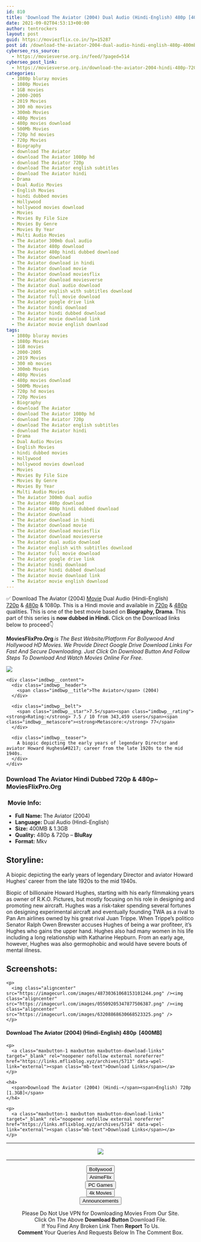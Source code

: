 ```yaml
---
id: 810
title: 'Download The Aviator (2004) Dual Audio (Hindi-English) 480p [400MB] || 720p [1.3GB]'
date: 2021-09-02T04:53:13+00:00
author: tentrockers
layout: post
guid: https://moviezflix.co.in/?p=15287
post id: /download-the-aviator-2004-dual-audio-hindi-english-480p-400mb-720p-1-3gb/
cyberseo_rss_source:
  - https://moviesverse.org.in/feed/?paged=514
cyberseo_post_link:
  - https://moviesverse.org.in/download-the-aviator-2004-hindi-480p-720p/
categories:
  - 1080p bluray movies
  - 1080p Movies
  - 1GB movies
  - 2000-2005
  - 2019 Movies
  - 300 mb movies
  - 300mb Movies
  - 480p Movies
  - 480p movies download
  - 500Mb Movies
  - 720p hd movies
  - 720p Movies
  - Biography
  - download The Aviator
  - download The Aviator 1080p hd
  - download The Aviator 720p
  - download The Aviator english subtitles
  - download The Aviator hindi
  - Drama
  - Dual Audio Movies
  - English Movies
  - hindi dubbed movies
  - Hollywood
  - hollywood movies download
  - Movies
  - Movies By File Size
  - Movies By Genre
  - Movies By Year
  - Multi Audio Movies
  - The Aviator 300mb dual audio
  - The Aviator 480p download
  - The Aviator 480p hindi dubbed download
  - The Aviator download
  - The Aviator download in hindi
  - The Aviator download movie
  - The Aviator download moviesflix
  - The Aviator download moviesverse
  - The Aviator dual audio download
  - The Aviator english with subtitles download
  - The Aviator full movie download
  - The Aviator google drive link
  - The Aviator hindi download
  - The Aviator hindi dubbed download
  - The Aviator movie download link
  - The Aviator movie english download
tags:
  - 1080p bluray movies
  - 1080p Movies
  - 1GB movies
  - 2000-2005
  - 2019 Movies
  - 300 mb movies
  - 300mb Movies
  - 480p Movies
  - 480p movies download
  - 500Mb Movies
  - 720p hd movies
  - 720p Movies
  - Biography
  - download The Aviator
  - download The Aviator 1080p hd
  - download The Aviator 720p
  - download The Aviator english subtitles
  - download The Aviator hindi
  - Drama
  - Dual Audio Movies
  - English Movies
  - hindi dubbed movies
  - Hollywood
  - hollywood movies download
  - Movies
  - Movies By File Size
  - Movies By Genre
  - Movies By Year
  - Multi Audio Movies
  - The Aviator 300mb dual audio
  - The Aviator 480p download
  - The Aviator 480p hindi dubbed download
  - The Aviator download
  - The Aviator download in hindi
  - The Aviator download movie
  - The Aviator download moviesflix
  - The Aviator download moviesverse
  - The Aviator dual audio download
  - The Aviator english with subtitles download
  - The Aviator full movie download
  - The Aviator google drive link
  - The Aviator hindi download
  - The Aviator hindi dubbed download
  - The Aviator movie download link
  - The Aviator movie english download
---
```

<div class="thecontent clearfix">
  <p>
    ✅ Download The Aviator (2004) <a href="https://moviesverse.org.in/category/movies/" data-wpel-link="internal">Movie</a> Dual Audio (Hindi-English) <a href="https://moviesverse.org.in/720p-movies/" data-wpel-link="internal">720p</a>&nbsp;&&nbsp;<a href="https://moviesverse.org.in/480p-movies/" data-wpel-link="internal">480p</a> & 1080p. This is a Hindi movie and available in <a href="https://moviesverse.org.in/720p-movies/" data-wpel-link="internal">720p</a>&nbsp;&&nbsp;<a href="https://moviesverse.org.in/480p-movies/" data-wpel-link="internal">480p</a> qualities. This is one of the best movie based on <strong>Biography, Drama</strong>. This part of this series is <strong>now dubbed in <span>Hindi.&nbsp;</span></strong><span>Click on the Download links below to proceed👇</span>
  </p>
  
  <p>
    <strong><span>MoviesFlixPro.Org&nbsp;</span></strong><em>is The Best Website/Platform For Bollywood And Hollywood HD Movies. We Provide Direct Google Drive Download Links For Fast And Secure Downloading. Just Click On Download Button And Follow Steps To&nbsp;Download And Watch Movies Online For Free.</em>
  </p>
  
  <div class="imdbwp imdbwp--movie dark">
    <div class="imdbwp__thumb">
      <a class="imdbwp__link" target="_blank" title="The Aviator" href="https://www.imdb.com/title/tt0338751/" rel="nofollow external noopener noreferrer" data-wpel-link="external"><img class="imdbwp__img" src="https://m.media-amazon.com/images/M/MV5BZTYzMjA2M2EtYmY1OC00ZWMxLThlY2YtZGI3MTQzOWM4YjE3XkEyXkFqcGdeQXVyMTQxNzMzNDI@._V1_SX300.jpg" /></a>
    </div>
    
    <div class="imdbwp__content">
      <div class="imdbwp__header">
        <span class="imdbwp__title">The Aviator</span> (2004)
      </div>
      
      <div class="imdbwp__belt">
        <span class="imdbwp__star">7.5</span><span class="imdbwp__rating"><strong>Rating:</strong> 7.5 / 10 from 343,459 users</span><span class="imdbwp__metascore"><strong>Metascore:</strong> 77</span>
      </div>
      
      <div class="imdbwp__teaser">
        A biopic depicting the early years of legendary Director and aviator Howard Hughes&#8217; career from the late 1920s to the mid 1940s.
      </div>
    </div>
  </div>
  
  <h3>
    <span>Download The Aviator Hindi Dubbed 720p & 480p~ MoviesFlixPro.Org</span>
  </h3>
  
  <h3>
    <span>&nbsp;Movie Info:&nbsp;</span>
  </h3>
  
  <ul>
    <li>
      <strong>Full Name: </strong>The Aviator (2004)
    </li>
    <li>
      <strong>Language:</strong> Dual Audio (Hindi-English)
    </li>
    <li>
      <strong>Size:</strong> 400MB & 1.3GB
    </li>
    <li>
      <strong>Quality:</strong> 480p & 720p – <span><strong>BluRay</strong></span>
    </li>
    <li>
      <strong>Format:</strong>&nbsp;Mkv
    </li>
  </ul>
  
  <h2>
    <span>Storyline:</span>
  </h2>
  
  <p>
    A biopic depicting the early years of legendary Director and aviator&nbsp;Howard Hughes’ career from the late 1920s to the mid 1940s.
  </p>
  
  <div>
    Biopic of billionaire&nbsp;Howard Hughes, starting with his early filmmaking years as owner of R.K.O. Pictures, but mostly focusing on his role in designing and promoting new aircraft. Hughes was a risk-taker spending several fortunes on designing experimental aircraft and eventually founding TWA as a rival to Pan Am airlines owned by his great rival Juan Trippe. When Trippe’s politico Senator Ralph&nbsp;Owen Brewster&nbsp;accuses Hughes of being a war profiteer, it’s Hughes who gains the upper hand. Hughes also had many women in his life including a long relationship with&nbsp;Katharine Hepburn. From an early age, however, Hughes was also germophobic and would have severe bouts of mental illness.
  </div>
  
  <div class="summary_text">
    <h2>
      <span>Screenshots:</span>
    </h2>
    
    <p>
      <img class="aligncenter" src="https://imagecurl.com/images/48730361068153101244.png" /><img class="aligncenter" src="https://imagecurl.com/images/05509205347877506387.png" /><img class="aligncenter" src="https://imagecurl.com/images/63208868630668523325.png" />
    </p>
  </div>
  
  <div class="inline canwrap">
    <h4>
      <span>Download The Aviator (2004) (Hindi-English) </span><span>480p&nbsp; [400MB]</span>
    </h4>
    
    <p>
      <a class="maxbutton-1 maxbutton maxbutton-download-links" target="_blank" rel="noopener nofollow external noreferrer" href="https://links.mflixblog.xyz/archives/5713" data-wpel-link="external"><span class="mb-text">Download Links</span></a>
    </p>
    
    <h4>
      <span>Download The Aviator (2004) (Hindi-</span><span>English) 720p [1.3GB]</span>
    </h4>
    
    <p>
      <a class="maxbutton-1 maxbutton maxbutton-download-links" target="_blank" rel="noopener nofollow external noreferrer" href="https://links.mflixblog.xyz/archives/5714" data-wpel-link="external"><span class="mb-text">Download Links</span></a>
    </p>
  </div>
</div>

<center>
  </p> 
  
  <hr />
  
  <p>
    <a href="http://gdrivepro.xyz/join.php" data-wpel-link="external" target="_blank" rel="nofollow external noopener noreferrer"><img src="https://i.imgur.com/FhMdWdW.png" /></a>
  </p>
  
  <hr />
  
  <p>
    <a href="https://dogemovies.xyz" target="_blank" data-wpel-link="external" rel="nofollow external noopener noreferrer"><button class="button button5">Bollywood</button></a><br /> <a href="https://animeflix.in" target="_blank" data-wpel-link="external" rel="nofollow external noopener noreferrer"><button class="button button5">AnimeFlix</button></a><br /> <a href="https://gamesflix.net/" target="_blank" data-wpel-link="external" rel="nofollow external noopener noreferrer"><button class="button button5">PC Games</button></a><br /> <a href="https://uhdmovies.in" target="_blank" data-wpel-link="external" rel="nofollow external noopener noreferrer"><button class="button button5">4k Movies</button></a><br /> <a href="https://moviesverse.org.in/announcements/" target="_blank" data-wpel-link="internal" rel="noopener"><button class="button button5">Announcements</button></a>
  </p>
  
  <div class="alert alert-danger">
    Please Do Not Use VPN for Downloading Movies From Our Site.
  </div>
  
  <div class="alert alert-success">
    Click On The Above <strong>Download Button</strong> Download File.
  </div>
  
  <div class="alert alert-warning">
    If You Find Any Broken Link Then <strong>Report</strong> To Us.
  </div>
  
  <div class="alert alert-info">
    <strong>Comment</strong> Your Queries And Requests Below In The Comment Box.
  </div>
  
  <p>
    </center>
  </p>